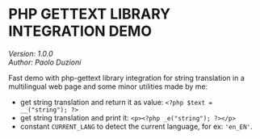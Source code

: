 # PHP GETTEXT LIBRARY INTEGRATION DEMO

*Version: 1.0.0*  
*Author: Paolo Duzioni*

Fast demo with php-gettext library integration for string translation in a multilingual web page and some minor utilities made by me:

- get string translation and return it as value: `<?php $text = __("string"); ?>`
- get string translation and print it: `<p><?php _e("string"); ?></p>`
- constant `CURRENT_LANG` to detect the current language, for ex: `'en_EN'`.
